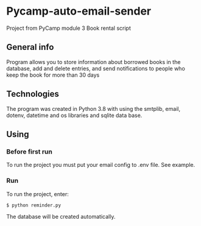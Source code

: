 # Pycamp-auto-email-sender
Project from PyCamp module 3
Book rental script

## General info
Program allows you to store information about borrowed books in the database,
add and delete entries,
and send notifications to people who keep the book for more than 30 days

## Technologies
The program was created in Python 3.8 with using the smtplib, email, dotenv, datetime and os libraries and sqlite data base.

## Using

### Before first run
To run the project you must put your email config to .env file. See example.

### Run
To run the project, enter:
```
$ python reminder.py
```
The database will be created automatically.
